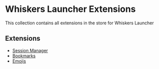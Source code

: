 # Whiskers Launcher Extensions
This collection contains all extensions in the store for Whiskers Launcher
## Extensions
- [Session Manager](https://github.com/lighttigerXIV/whiskers-launcher-session-manager-extension)
- [Bookmarks](https://github.com/lighttigerXIV/whiskers-launcher-bookmarks-extension)
- [Emojis](https://github.com/lighttigerXIV/whiskers-launcher-emoji-extension)
